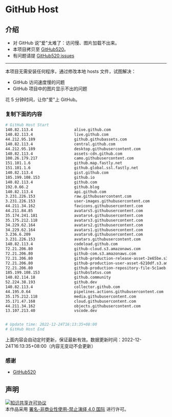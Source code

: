 # GitHub Host
## 介绍
- 对 GitHub 说"爱"太难了：访问慢、图片加载不出来。
- 本项目拷贝至 [GitHub520](https://github.com/521xueweihan/GitHub520)。
- 有问题请提 [GitHub520 issues](https://github.com/521xueweihan/GitHub520/issues/new)

---

本项目无需安装任何程序，通过修改本地 hosts 文件，试图解决：
- GitHub 访问速度慢的问题
- GitHub 项目中的图片显示不出的问题

花 5 分钟时间，让你"爱"上 GitHub。

### 复制下面的内容
```bash
# GitHub Host Start
140.82.113.4                  alive.github.com
140.82.113.4                  live.github.com
44.212.95.189                 github.githubassets.com
140.82.113.4                  central.github.com
44.212.95.189                 desktop.githubusercontent.com
140.82.113.4                  assets-cdn.github.com
100.26.179.217                camo.githubusercontent.com
151.101.1.6                   github.map.fastly.net
151.101.1.6                   github.global.ssl.fastly.net
140.82.113.4                  gist.github.com
185.199.108.153               github.io
140.82.113.4                  github.com
192.0.66.2                    github.blog
140.82.113.4                  api.github.com
3.231.226.153                 raw.githubusercontent.com
3.231.226.153                 user-images.githubusercontent.com
44.211.34.162                 favicons.githubusercontent.com
44.211.84.85                  avatars5.githubusercontent.com
35.174.241.181                avatars4.githubusercontent.com
35.175.212.118                avatars3.githubusercontent.com
34.229.62.164                 avatars2.githubusercontent.com
34.229.62.164                 avatars1.githubusercontent.com
3.236.6.209                   avatars0.githubusercontent.com
3.231.226.153                 avatars.githubusercontent.com
140.82.113.4                  codeload.github.com
72.21.206.80                  github-cloud.s3.amazonaws.com
72.21.206.80                  github-com.s3.amazonaws.com
72.21.206.80                  github-production-release-asset-2e65be.s3.amazonaws.com
72.21.206.80                  github-production-user-asset-6210df.s3.amazonaws.com
72.21.206.80                  github-production-repository-file-5c1aeb.s3.amazonaws.com
185.199.108.153               githubstatus.com
140.82.114.18                 github.community
52.224.38.193                 github.dev
140.82.113.4                  collector.github.com
44.195.0.64                   pipelines.actions.githubusercontent.com
35.175.212.118                media.githubusercontent.com
35.171.47.168                 cloud.githubusercontent.com
44.211.34.162                 objects.githubusercontent.com
13.107.213.40                 vscode.dev


# Update time: 2022-12-24T16:13:35+08:00
# GitHub Host End

```
上面内容会自动定时更新，保证最新有效。数据更新时间：2022-12-24T16:13:35+08:00（内容无变动不会更新）

### 感谢

- [GitHub520](https://github.com/521xueweihan/GitHub520)

## 声明
<a rel="license" href="https://creativecommons.org/licenses/by-nc-nd/4.0/deed.zh"><img alt="知识共享许可协议" style="border-width: 0" src="https://licensebuttons.net/l/by-nc-nd/4.0/88x31.png"></a><br>本作品采用 <a rel="license" href="https://creativecommons.org/licenses/by-nc-nd/4.0/deed.zh">署名-非商业性使用-禁止演绎 4.0 国际</a> 进行许可。